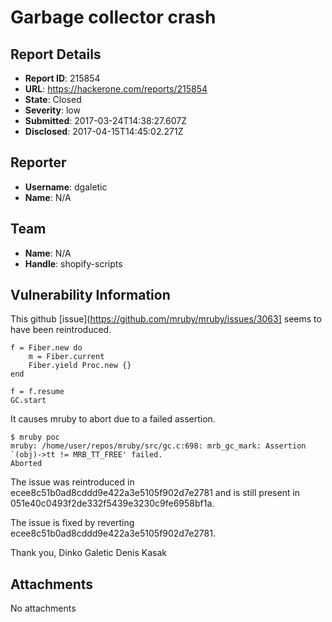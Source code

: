 # Garbage collector crash

## Report Details
- **Report ID**: 215854
- **URL**: https://hackerone.com/reports/215854
- **State**: Closed
- **Severity**: low
- **Submitted**: 2017-03-24T14:38:27.607Z
- **Disclosed**: 2017-04-15T14:45:02.271Z

## Reporter
- **Username**: dgaletic
- **Name**: N/A

## Team
- **Name**: N/A
- **Handle**: shopify-scripts

## Vulnerability Information
This github [issue](https://github.com/mruby/mruby/issues/3063] seems to have been reintroduced.

    f = Fiber.new do
        m = Fiber.current
        Fiber.yield Proc.new {}
    end

    f = f.resume
    GC.start
    
It causes mruby to abort due to a failed assertion.    
    
    $ mruby poc
    mruby: /home/user/repos/mruby/src/gc.c:698: mrb_gc_mark: Assertion `(obj)->tt != MRB_TT_FREE' failed.
    Aborted

The issue was reintroduced in ecee8c51b0ad8cddd9e422a3e5105f902d7e2781 and is still present in 051e40c0493f2de332f5439e3230c9fe6958bf1a.

The issue is fixed by reverting ecee8c51b0ad8cddd9e422a3e5105f902d7e2781.

Thank you,
Dinko Galetic
Denis Kasak

## Attachments
No attachments
